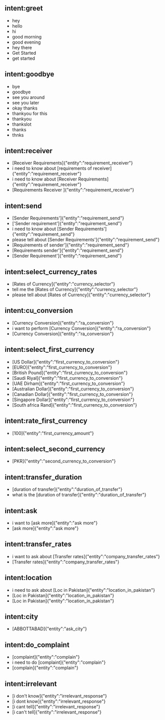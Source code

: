 ## intent:greet
- hey
- hello
- hi
- good morning
- good evening
- hey there
- Get Started
- get started

## intent:goodbye
- bye
- goodbye
- see you around
- see you later
- okay thanks
- thankyou for this
- thankyou
- thankslot
- thanks
- thnks

## intent:receiver
- [Receiver Requirements]{"entity":"requirement_receiver"}
- i need to know about [requirements of receiver]{"entity":"requirement_receiver"}
- i need to know about [Receiver Requirements]{"entity":"requirement_receiver"}
- [Requirements Receiver ]{"entity":"requirement_receiver"}

## intent:send
- [Sender Requirements']{"entity":"requirement_send"}
- ['Sender requirement']{"entity":"requirement_send"}
- i need to know about [Sender Requirements']{"entity":"requirement_send"}
- please tell about [Sender Requirements']{"entity":"requirement_send"}
- [Requirements of sender']{"entity":"requirement_send"}
- [Requirements sender']{"entity":"requirement_send"}
- [Sender Requirement']{"entity":"requirement_send"}

## intent:select_currency_rates
- [Rates of Currency]{"entity":"currency_selector"}
- tell me the [Rates of Currency]{"entity":"currency_selector"}
- please tell about [Rates of Currency]{"entity":"currency_selector"}



## intent:cu_conversion
- [Currency Conversion]{"entity":"ra_conversion"}
- i want to perform [Currency Conversion]{"entity":"ra_conversion"}
- [Currency Conversion]{"entity":"ra_conversion"}

## intent:select_first_currency
- [US Dollar]{"entity":"first_currency_to_conversion"}
- [EURO]{"entity":"first_currency_to_conversion"}
- [British Pound]{"entity":"first_currency_to_conversion"}
- [Saudi Riyal]{"entity":"first_currency_to_conversion"}
- [UAE Dirham]{"entity":"first_currency_to_conversion"}
- [Australian Dollar]{"entity":"first_currency_to_conversion"}
- [Canadian Dollar]{"entity":"first_currency_to_conversion"}
- [Singapore Dollar]{"entity":"first_currency_to_conversion"}
- [South africa Rand]{"entity":"first_currency_to_conversion"}

## intent:rate_first_currency
- [100]{"entity":"first_currency_amount"}

## intent:select_second_currency
- [PKR]{"entity":"second_currency_to_conversion"}


## intent:transfer_duration
- [duration of transfer]{"entity":"duration_of_transfer"}
- what is the [duration of transfer]{"entity":"duration_of_transfer"}

## intent:ask
- i want to [ask more]{"entity":"ask more"}
- [ask more]{"entity":"ask more"}

## intent:transfer_rates
- i want to ask about [Transfer rates]{"entity":"company_transfer_rates"}
- [Transfer rates]{"entity":"company_transfer_rates"}

## intent:location
- i need to ask about [Loc in Pakistan]{"entity":"location_in_pakistan"}
- [Loc in Pakistan]{"entity":"location_in_pakistan"}
- [Loc in Pakistan]{"entity":"location_in_pakistan"}

## intent:city
- [ABBOTTABAD]{"entity":"ask_city"}

## intent:do_complaint
- [complaint]{"entity":"complain"}
- i need to do [complaint]{"entity":"complain"}
- [complain]{"entity":"complain"}


## intent:irrelevant
- [i don't know]{"entity":"irrelevant_response"}
- [i dont know]{"entity":"irrelevant_response"}
- [i cant tell]{"entity":"irrelevant_response"}
- [i can't tell]{"entity":"irrelevant_response"}